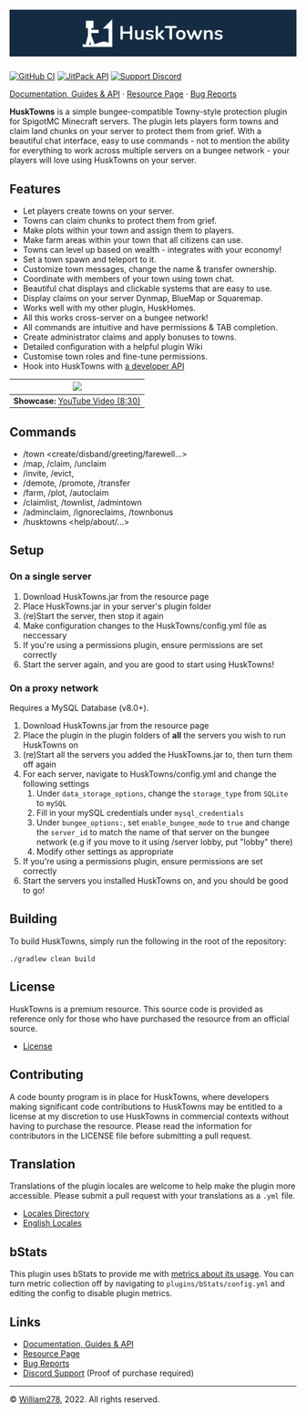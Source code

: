 # [![HuskTowns Banner](images/banner-graphic.png)](https://github.com/WiIIiam278/HuskTowns)
[![GitHub CI](https://img.shields.io/github/workflow/status/WiIIiam278/HuskTowns/Java%20CI?logo=github)](https://github.com/WiIIiam278/HuskTowns/actions/workflows/java_ci.yml)
[![JitPack API](https://img.shields.io/jitpack/version/net.william278/HuskTowns?color=%2300fb9a&label=api&logo=gradle)](https://jitpack.io/#net.william278/HuskTowns)
[![Support Discord](https://img.shields.io/discord/818135932103557162.svg?label=&logo=discord&logoColor=fff&color=7389D8&labelColor=6A7EC2)](https://discord.gg/tVYhJfyDWG)

[Documentation, Guides & API](https://william278.net/docs/husktowns/Home) · [Resource Page](https://www.spigotmc.org/resources/husktowns.92672/) · [Bug Reports](https://github.com/WiIIiam278/HuskTowns/issues)

**HuskTowns** is a simple bungee-compatible Towny-style protection plugin for SpigotMC Minecraft servers. The plugin lets players form towns and claim land chunks on your server to protect them from grief. With a beautiful chat interface, easy to use commands - not to mention the ability for everything to work across multiple servers on a bungee network - your players will love using HuskTowns on your server.

## Features
* Let players create towns on your server.
* Towns can claim chunks to protect them from grief.
* Make plots within your town and assign them to players.
* Make farm areas within your town that all citizens can use.
* Towns can level up based on wealth - integrates with your economy!
* Set a town spawn and teleport to it.
* Customize town messages, change the name & transfer ownership.
* Coordinate with members of your town using town chat.
* Beautiful chat displays and clickable systems that are easy to use.
* Display claims on your server Dynmap, BlueMap or Squaremap.
* Works well with my other plugin, HuskHomes.
* All this works cross-server on a bungee network!
* All commands are intuitive and have permissions & TAB completion.
* Create administrator claims and apply bonuses to towns.
* Detailed configuration with a helpful plugin Wiki
* Customise town roles and fine-tune permissions.
* Hook into HuskTowns with [a developer API](https://william278.net/docs/husktowns/API)

| [<img src="https://img.youtube.com/vi/YnnprTNczeY/maxresdefault.jpg" height="300"/>](https://youtu.be/YnnprTNczeY) |
|--------------------------------------------------------------------------------------------------------------------|
| **Showcase:** [YouTube Video (8:30)](https://youtu.be/YnnprTNczeY)                                                 |

## Commands
* /town <create/disband/greeting/farewell...>
* /map, /claim, /unclaim
* /invite, /evict,
* /demote, /promote, /transfer
* /farm, /plot, /autoclaim
* /claimlist, /townlist, /admintown
* /adminclaim, /ignoreclaims, /townbonus
* /husktowns <help/about/...>

## Setup
### On a single server
1. Download HuskTowns.jar from the resource page
2. Place HuskTowns.jar in your server's plugin folder
3. (re)Start the server, then stop it again
4. Make configuration changes to the HuskTowns/config.yml file as neccessary
5. If you're using a permissions plugin, ensure permissions are set correctly
6. Start the server again, and you are good to start using HuskTowns!

### On a proxy network
Requires a MySQL Database (v8.0+).

1. Download HuskTowns.jar from the resource page
2. Place the plugin in the plugin folders of **all** the servers you wish to run HuskTowns on
3. (re)Start all the servers you added the HuskTowns.jar to, then turn them off again
4. For each server, navigate to HuskTowns/config.yml and change the following settings
    1. Under `data_storage_options`, change the `storage_type` from `SQLite` to `mySQL`
    2. Fill in your mySQL credentials under `mysql_credentials`
    3. Under `bungee_options:`, set `enable_bungee_mode` to `true` and change the `server_id` to match the name of that server on the bungee network (e.g if you move to it using /server lobby, put "lobby" there)
    4. Modify other settings as appropriate
5. If you're using a permissions plugin, ensure permissions are set correctly
6. Start the servers you installed HuskTowns on, and you should be good to go!

## Building
To build HuskTowns, simply run the following in the root of the repository:
```
./gradlew clean build
```

## License
HuskTowns is a premium resource. This source code is provided as reference only for those who have purchased the resource from an official source.

- [License](https://github.com/WiIIiam278/HuskTowns/blob/master/LICENSE)

## Contributing
A code bounty program is in place for HuskTowns, where developers making significant code contributions to HuskTowns may be entitled to a license at my discretion to use HuskTowns in commercial contexts without having to purchase the resource. Please read the information for contributors in the LICENSE file before submitting a pull request.

## Translation
Translations of the plugin locales are welcome to help make the plugin more accessible. Please submit a pull request with your translations as a `.yml` file.

- [Locales Directory](https://github.com/WiIIiam278/HuskTowns/tree/master/bukkit/src/main/resources/languages/)
- [English Locales](https://github.com/WiIIiam278/HuskTowns/blob/master/bukkit/src/main/resources/languages/en-gb.yml)

## bStats
This plugin uses bStats to provide me with [metrics about its usage](https://bstats.org/plugin/bukkit/HuskTowns/11265).
You can turn metric collection off by navigating to `plugins/bStats/config.yml` and editing the config to disable plugin metrics.

## Links
- [Documentation, Guides & API](https://william278.net/docs/husktowns/Home)
- [Resource Page](https://www.spigotmc.org/resources/husktowns.92672/)
- [Bug Reports](https://github.com/WiIIiam278/HuskTowns/issues)
- [Discord Support](https://discord.gg/tVYhJfyDWG) (Proof of purchase required)

---
&copy; [William278](https://william278.net/), 2022. All rights reserved.